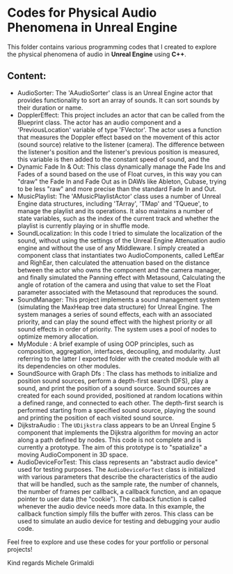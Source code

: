# Codes for Physical Audio Phenomena in Unreal Engine

This folder contains various programming codes that I created to explore the physical phenomena of audio in **Unreal Engine** using **C++**.

## Content:
- AudioSorter: The 'AAudioSorter' class is an Unreal Engine actor that provides functionality to sort an array of sounds. It can sort sounds by their duration or name.
- DopplerEffect: This project includes an actor that can be called from the Blueprint class. 
The actor has an audio component and a 'PreviousLocation' variable of type 'FVector'.
The actor uses a function that measures the Doppler effect based on the movement of this actor (sound source) relative to the listener (camera). 
The difference between the listener's position and the listener's previous position is measured, this variable is then added to the constant speed of sound, and the
- Dynamic Fade In & Out: This class dynamically manage the Fade Ins and Fades of a sound based on the use of Float curves, in this way you can "draw" the Fade In and Fade Out as in DAWs like Ableton, Cubase, trying to be less "raw" and more precise than the standard Fade In and Out.
- MusicPlaylist: The 'AMusicPlaylistActor' class uses a number of Unreal Engine data structures, including 'TArray', 'TMap' and 'TQueue', to manage the playlist and its operations. 
It also maintains a number of state variables, such as the index of the current track and whether the playlist is currently playing or in shuffle mode.
- SoundLocalization: In this code I tried to simulate the localization of the sound, without using the settings of the Unreal Engine Attenuation audio engine and without the use of any Middleware. 
I simply created a component class that instantiates two AudioComponents, called LeftEar and RighEar, then calculated the attenuation based on the distance between the actor who owns the component and the camera manager, and finally simulated the Panning effect with Metasound,
Calculating the angle of rotation of the camera and using that value to set the Float parameter associated with the Metasound that reproduces the sound.
- SoundManager: This project implements a sound management system (simulating the MaxHeap tree data structure) for Unreal Engine. The system manages a series of sound effects, each with an associated priority, and can play the sound effect with the highest priority or all sound effects in order of priority. 
The system uses a pool of nodes to optimize memory allocation.
- MyModule : A brief example of using OOP principles, such as composition, aggregation, interfaces, decoupling, and modularity. Just referring to the latter I exported folder with the created module with all its dependencies on other modules.
- SoundSource with Graph Dfs : The class has methods to initialize and position sound sources, perform a depth-first search (DFS), play a sound, and print the position of a sound source. Sound sources are created for each sound provided, positioned at random locations within a defined range, and connected to each other. The depth-first search is performed starting from a specified sound source, playing the sound and printing the position of each visited sound source.
- DijkstraAudio : The `UDijkstra` class appears to be an Unreal Engine 5 component that implements the Dijkstra algorithm for moving an actor along a path defined by nodes. This code is not complete and is currently a prototype. The aim of this prototype is to "spatialize" a moving AudioComponent in 3D space.
- AudioDeviceForTest: This class represents an "abstract audio device" used for testing purposes. The `AudioDeviceForTest` class is initialized with various parameters that describe the characteristics of the audio that will be handled, such as the sample rate, the number of channels, the number of frames per callback, a callback function, and an opaque pointer to user data (the "cookie"). The callback function is called whenever the audio device needs more data. In this example, the callback function simply fills the buffer with zeros. This class can be used to simulate an audio device for testing and debugging your audio code.

Feel free to explore and use these codes for your portfolio or personal projects!

Kind regards
Michele Grimaldi

